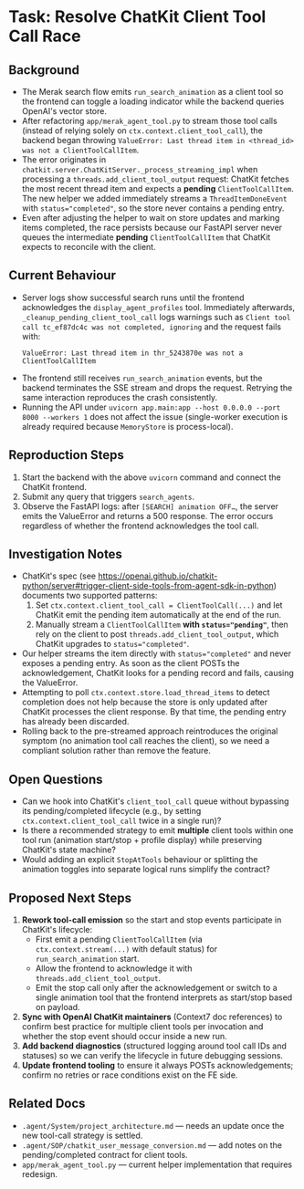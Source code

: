 # Task: Resolve ChatKit Client Tool Call Race

## Background
- The Merak search flow emits `run_search_animation` as a client tool so the frontend can toggle a loading indicator while the backend queries OpenAI's vector store.
- After refactoring `app/merak_agent_tool.py` to stream those tool calls (instead of relying solely on `ctx.context.client_tool_call`), the backend began throwing `ValueError: Last thread item in <thread_id> was not a ClientToolCallItem`.
- The error originates in `chatkit.server.ChatKitServer._process_streaming_impl` when processing a `threads.add_client_tool_output` request: ChatKit fetches the most recent thread item and expects a **pending** `ClientToolCallItem`. The new helper we added immediately streams a `ThreadItemDoneEvent` with `status="completed"`, so the store never contains a pending entry.
- Even after adjusting the helper to wait on store updates and marking items completed, the race persists because our FastAPI server never queues the intermediate **pending** `ClientToolCallItem` that ChatKit expects to reconcile with the client.

## Current Behaviour
- Server logs show successful search runs until the frontend acknowledges the `display_agent_profiles` tool. Immediately afterwards, `_cleanup_pending_client_tool_call` logs warnings such as `Client tool call tc_ef87dc4c was not completed, ignoring` and the request fails with:
  ```
  ValueError: Last thread item in thr_5243870e was not a ClientToolCallItem
  ```
- The frontend still receives `run_search_animation` events, but the backend terminates the SSE stream and drops the request. Retrying the same interaction reproduces the crash consistently.
- Running the API under `uvicorn app.main:app --host 0.0.0.0 --port 8000 --workers 1` does not affect the issue (single-worker execution is already required because `MemoryStore` is process-local).

## Reproduction Steps
1. Start the backend with the above `uvicorn` command and connect the ChatKit frontend.
2. Submit any query that triggers `search_agents`.
3. Observe the FastAPI logs: after `[SEARCH] animation OFF…`, the server emits the ValueError and returns a 500 response. The error occurs regardless of whether the frontend acknowledges the tool call.

## Investigation Notes
- ChatKit's spec (see https://openai.github.io/chatkit-python/server#trigger-client-side-tools-from-agent-sdk-in-python) documents two supported patterns:
  1. Set `ctx.context.client_tool_call = ClientToolCall(...)` and let ChatKit emit the pending item automatically at the end of the run.
  2. Manually stream a `ClientToolCallItem` **with `status="pending"`**, then rely on the client to post `threads.add_client_tool_output`, which ChatKit upgrades to `status="completed"`.
- Our helper streams the item directly with `status="completed"` and never exposes a pending entry. As soon as the client POSTs the acknowledgement, ChatKit looks for a pending record and fails, causing the ValueError.
- Attempting to poll `ctx.context.store.load_thread_items` to detect completion does not help because the store is only updated after ChatKit processes the client response. By that time, the pending entry has already been discarded.
- Rolling back to the pre-streamed approach reintroduces the original symptom (no animation tool call reaches the client), so we need a compliant solution rather than remove the feature.

## Open Questions
- Can we hook into ChatKit's `client_tool_call` queue without bypassing its pending/completed lifecycle (e.g., by setting `ctx.context.client_tool_call` twice in a single run)?
- Is there a recommended strategy to emit **multiple** client tools within one tool run (animation start/stop + profile display) while preserving ChatKit's state machine?
- Would adding an explicit `StopAtTools` behaviour or splitting the animation toggles into separate logical runs simplify the contract?

## Proposed Next Steps
1. **Rework tool-call emission** so the start and stop events participate in ChatKit's lifecycle:
   - First emit a pending `ClientToolCallItem` (via `ctx.context.stream(...)` with default status) for `run_search_animation` start.
   - Allow the frontend to acknowledge it with `threads.add_client_tool_output`.
   - Emit the stop call only after the acknowledgement or switch to a single animation tool that the frontend interprets as start/stop based on payload.
2. **Sync with OpenAI ChatKit maintainers** (Context7 doc references) to confirm best practice for multiple client tools per invocation and whether the stop event should occur inside a new run.
3. **Add backend diagnostics** (structured logging around tool call IDs and statuses) so we can verify the lifecycle in future debugging sessions.
4. **Update frontend tooling** to ensure it always POSTs acknowledgements; confirm no retries or race conditions exist on the FE side.

## Related Docs
- `.agent/System/project_architecture.md` — needs an update once the new tool-call strategy is settled.
- `.agent/SOP/chatkit_user_message_conversion.md` — add notes on the pending/completed contract for client tools.
- `app/merak_agent_tool.py` — current helper implementation that requires redesign.
